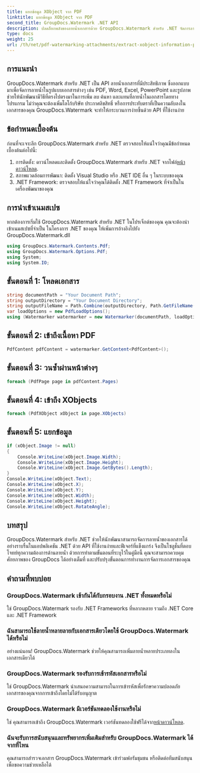 ```yaml
---
title: แยกข้อมูล XObject จาก PDF
linktitle: แยกข้อมูล XObject จาก PDF
second_title: GroupDocs.Watermark .NET API
description: ปลดล็อกพลังของลายน้ำเอกสารด้วย GroupDocs.Watermark สำหรับ .NET จัดการลายน้ำใน PDF, เอกสาร Word และรูปภาพได้อย่างราบรื่น
type: docs
weight: 25
url: /th/net/pdf-watermarking-attachments/extract-xobject-information-pdf/
---
```

## การแนะนำ
GroupDocs.Watermark สำหรับ .NET เป็น API ลายน้ำเอกสารที่มีประสิทธิภาพ ซึ่งออกแบบมาเพื่อจัดการลายน้ำในรูปแบบเอกสารต่างๆ เช่น PDF, Word, Excel, PowerPoint และรูปภาพ ช่วยให้นักพัฒนามีวิธีที่ตรงไปตรงมาในการเพิ่ม ลบ ค้นหา และแทนที่ลายน้ำในเอกสารโดยทางโปรแกรม ไม่ว่าคุณจะต้องเพิ่มโลโก้บริษัท ประกาศลิขสิทธิ์ หรือการประทับตราที่เป็นความลับลงในเอกสารของคุณ GroupDocs.Watermark จะทำให้กระบวนการง่ายขึ้นด้วย API ที่ใช้งานง่าย
## ข้อกำหนดเบื้องต้น
ก่อนที่จะเจาะลึก GroupDocs.Watermark สำหรับ .NET ตรวจสอบให้แน่ใจว่าคุณมีข้อกำหนดเบื้องต้นต่อไปนี้:
1. การติดตั้ง: ดาวน์โหลดและติดตั้ง GroupDocs.Watermark สำหรับ .NET จากไฟล์[หน้าดาวน์โหลด](https://releases.groupdocs.com/Watermark/net/).
2. สภาพแวดล้อมการพัฒนา: ติดตั้ง Visual Studio หรือ .NET IDE อื่น ๆ ในระบบของคุณ
3. .NET Framework: ตรวจสอบให้แน่ใจว่าคุณได้ติดตั้ง .NET Framework ที่จำเป็นในเครื่องพัฒนาของคุณ

## การนำเข้าเนมสเปซ
หากต้องการเริ่มใช้ GroupDocs.Watermark สำหรับ .NET ในโปรเจ็กต์ของคุณ คุณจะต้องนำเข้าเนมสเปซที่จำเป็น
ในโครงการ .NET ของคุณ ให้เพิ่มการอ้างอิงไปยัง GroupDocs.Watermark.dll
```csharp
using GroupDocs.Watermark.Contents.Pdf;
using GroupDocs.Watermark.Options.Pdf;
using System;
using System.IO;
```
## ขั้นตอนที่ 1: โหลดเอกสาร
```csharp
string documentPath = "Your Document Path";
string outputDirectory = "Your Document Directory";
string outputFileName = Path.Combine(outputDirectory, Path.GetFileName(documentPath));
var loadOptions = new PdfLoadOptions();
using (Watermarker watermarker = new Watermarker(documentPath, loadOptions))
```
## ขั้นตอนที่ 2: เข้าถึงเนื้อหา PDF
```csharp
PdfContent pdfContent = watermarker.GetContent<PdfContent>();
```
## ขั้นตอนที่ 3: วนซ้ำผ่านหน้าต่างๆ
```csharp
foreach (PdfPage page in pdfContent.Pages)
```
## ขั้นตอนที่ 4: เข้าถึง XObjects
```csharp
foreach (PdfXObject xObject in page.XObjects)
```
## ขั้นตอนที่ 5: แยกข้อมูล
```csharp
if (xObject.Image != null)
{
    Console.WriteLine(xObject.Image.Width);
    Console.WriteLine(xObject.Image.Height);
    Console.WriteLine(xObject.Image.GetBytes().Length);
}
Console.WriteLine(xObject.Text);
Console.WriteLine(xObject.X);
Console.WriteLine(xObject.Y);
Console.WriteLine(xObject.Width);
Console.WriteLine(xObject.Height);
Console.WriteLine(xObject.RotateAngle);
```

## บทสรุป
GroupDocs.Watermark สำหรับ .NET ช่วยให้นักพัฒนาสามารถจัดการลายน้ำของเอกสารได้อย่างราบรื่นในแอปพลิเคชัน .NET ด้วย API ที่ใช้งานง่ายและฟีเจอร์ที่แข็งแกร่ง จึงเป็นโซลูชั่นที่ตอบโจทย์ทุกความต้องการด้านลายน้ำ ด้วยการทำตามขั้นตอนที่ระบุไว้ในคู่มือนี้ คุณจะสามารถควบคุมศักยภาพของ GroupDocs ได้อย่างเต็มที่ และปรับปรุงขั้นตอนการทำงานการจัดการเอกสารของคุณ
## คำถามที่พบบ่อย
### GroupDocs.Watermark เข้ากันได้กับกรอบงาน .NET ทั้งหมดหรือไม่
ใช่ GroupDocs.Watermark รองรับ .NET Frameworks ที่หลากหลาย รวมถึง .NET Core และ .NET Framework
### ฉันสามารถใช้ลายน้ำหลายลายกับเอกสารเดียวโดยใช้ GroupDocs.Watermark ได้หรือไม่
อย่างแน่นอน! GroupDocs.Watermark ช่วยให้คุณสามารถเพิ่มลายน้ำหลายประเภทลงในเอกสารเดียวได้
### GroupDocs.Watermark รองรับการเข้ารหัสเอกสารหรือไม่
ใช่ GroupDocs.Watermark นำเสนอความสามารถในการเข้ารหัสเพื่อรักษาความปลอดภัยเอกสารของคุณจากการเข้าถึงโดยไม่ได้รับอนุญาต
### GroupDocs.Watermark มีเวอร์ชันทดลองใช้งานหรือไม่
 ใช่ คุณสามารถเข้าถึง GroupDocs.Watermark เวอร์ชันทดลองใช้ฟรีได้จาก[หน้าดาวน์โหลด](https://releases.groupdocs.com/).
### ฉันจะรับการสนับสนุนและทรัพยากรเพิ่มเติมสำหรับ GroupDocs.Watermark ได้จากที่ไหน
คุณสามารถสำรวจเอกสาร GroupDocs.Watermark เข้าร่วมฟอรัมชุมชน หรือติดต่อทีมสนับสนุนเพื่อขอความช่วยเหลือได้